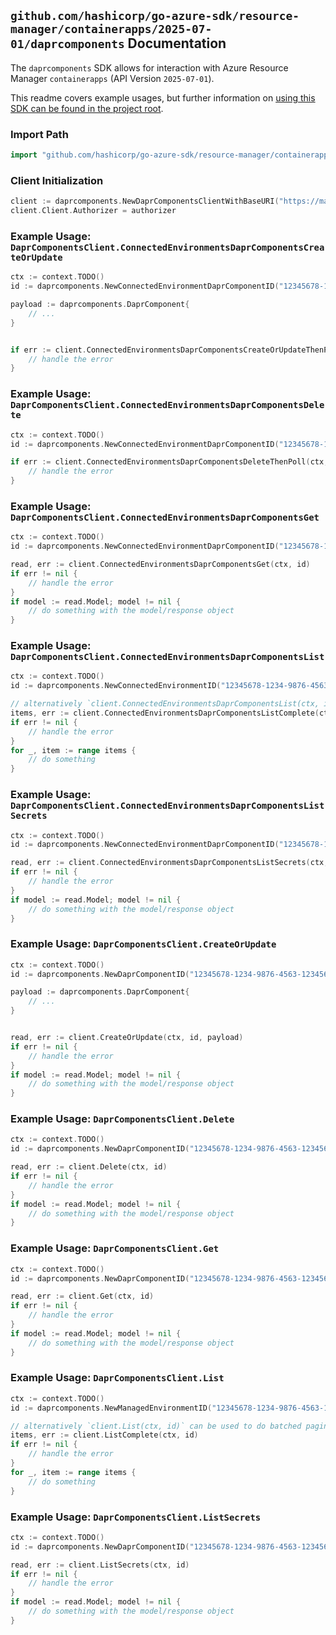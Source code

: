 
## `github.com/hashicorp/go-azure-sdk/resource-manager/containerapps/2025-07-01/daprcomponents` Documentation

The `daprcomponents` SDK allows for interaction with Azure Resource Manager `containerapps` (API Version `2025-07-01`).

This readme covers example usages, but further information on [using this SDK can be found in the project root](https://github.com/hashicorp/go-azure-sdk/tree/main/docs).

### Import Path

```go
import "github.com/hashicorp/go-azure-sdk/resource-manager/containerapps/2025-07-01/daprcomponents"
```


### Client Initialization

```go
client := daprcomponents.NewDaprComponentsClientWithBaseURI("https://management.azure.com")
client.Client.Authorizer = authorizer
```


### Example Usage: `DaprComponentsClient.ConnectedEnvironmentsDaprComponentsCreateOrUpdate`

```go
ctx := context.TODO()
id := daprcomponents.NewConnectedEnvironmentDaprComponentID("12345678-1234-9876-4563-123456789012", "example-resource-group", "connectedEnvironmentName", "daprComponentName")

payload := daprcomponents.DaprComponent{
	// ...
}


if err := client.ConnectedEnvironmentsDaprComponentsCreateOrUpdateThenPoll(ctx, id, payload); err != nil {
	// handle the error
}
```


### Example Usage: `DaprComponentsClient.ConnectedEnvironmentsDaprComponentsDelete`

```go
ctx := context.TODO()
id := daprcomponents.NewConnectedEnvironmentDaprComponentID("12345678-1234-9876-4563-123456789012", "example-resource-group", "connectedEnvironmentName", "daprComponentName")

if err := client.ConnectedEnvironmentsDaprComponentsDeleteThenPoll(ctx, id); err != nil {
	// handle the error
}
```


### Example Usage: `DaprComponentsClient.ConnectedEnvironmentsDaprComponentsGet`

```go
ctx := context.TODO()
id := daprcomponents.NewConnectedEnvironmentDaprComponentID("12345678-1234-9876-4563-123456789012", "example-resource-group", "connectedEnvironmentName", "daprComponentName")

read, err := client.ConnectedEnvironmentsDaprComponentsGet(ctx, id)
if err != nil {
	// handle the error
}
if model := read.Model; model != nil {
	// do something with the model/response object
}
```


### Example Usage: `DaprComponentsClient.ConnectedEnvironmentsDaprComponentsList`

```go
ctx := context.TODO()
id := daprcomponents.NewConnectedEnvironmentID("12345678-1234-9876-4563-123456789012", "example-resource-group", "connectedEnvironmentName")

// alternatively `client.ConnectedEnvironmentsDaprComponentsList(ctx, id)` can be used to do batched pagination
items, err := client.ConnectedEnvironmentsDaprComponentsListComplete(ctx, id)
if err != nil {
	// handle the error
}
for _, item := range items {
	// do something
}
```


### Example Usage: `DaprComponentsClient.ConnectedEnvironmentsDaprComponentsListSecrets`

```go
ctx := context.TODO()
id := daprcomponents.NewConnectedEnvironmentDaprComponentID("12345678-1234-9876-4563-123456789012", "example-resource-group", "connectedEnvironmentName", "daprComponentName")

read, err := client.ConnectedEnvironmentsDaprComponentsListSecrets(ctx, id)
if err != nil {
	// handle the error
}
if model := read.Model; model != nil {
	// do something with the model/response object
}
```


### Example Usage: `DaprComponentsClient.CreateOrUpdate`

```go
ctx := context.TODO()
id := daprcomponents.NewDaprComponentID("12345678-1234-9876-4563-123456789012", "example-resource-group", "managedEnvironmentName", "daprComponentName")

payload := daprcomponents.DaprComponent{
	// ...
}


read, err := client.CreateOrUpdate(ctx, id, payload)
if err != nil {
	// handle the error
}
if model := read.Model; model != nil {
	// do something with the model/response object
}
```


### Example Usage: `DaprComponentsClient.Delete`

```go
ctx := context.TODO()
id := daprcomponents.NewDaprComponentID("12345678-1234-9876-4563-123456789012", "example-resource-group", "managedEnvironmentName", "daprComponentName")

read, err := client.Delete(ctx, id)
if err != nil {
	// handle the error
}
if model := read.Model; model != nil {
	// do something with the model/response object
}
```


### Example Usage: `DaprComponentsClient.Get`

```go
ctx := context.TODO()
id := daprcomponents.NewDaprComponentID("12345678-1234-9876-4563-123456789012", "example-resource-group", "managedEnvironmentName", "daprComponentName")

read, err := client.Get(ctx, id)
if err != nil {
	// handle the error
}
if model := read.Model; model != nil {
	// do something with the model/response object
}
```


### Example Usage: `DaprComponentsClient.List`

```go
ctx := context.TODO()
id := daprcomponents.NewManagedEnvironmentID("12345678-1234-9876-4563-123456789012", "example-resource-group", "managedEnvironmentName")

// alternatively `client.List(ctx, id)` can be used to do batched pagination
items, err := client.ListComplete(ctx, id)
if err != nil {
	// handle the error
}
for _, item := range items {
	// do something
}
```


### Example Usage: `DaprComponentsClient.ListSecrets`

```go
ctx := context.TODO()
id := daprcomponents.NewDaprComponentID("12345678-1234-9876-4563-123456789012", "example-resource-group", "managedEnvironmentName", "daprComponentName")

read, err := client.ListSecrets(ctx, id)
if err != nil {
	// handle the error
}
if model := read.Model; model != nil {
	// do something with the model/response object
}
```
